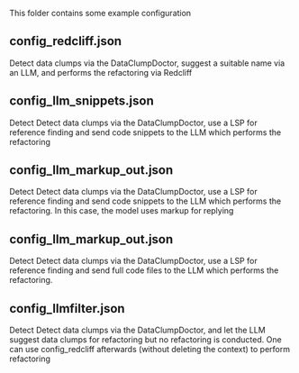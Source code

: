 This folder contains some example configuration

## config_redcliff.json

Detect data clumps via the DataClumpDoctor, suggest a suitable name via an LLM, and performs the refactoring via Redcliff

## config_llm_snippets.json

Detect Detect data clumps via the DataClumpDoctor, use a LSP for reference finding and send code snippets to the LLM which performs the refactoring


## config_llm_markup_out.json

Detect Detect data clumps via the DataClumpDoctor, use a LSP for reference finding and send code snippets to the LLM which performs the refactoring. In this case, the model uses markup for replying

## config_llm_markup_out.json

Detect Detect data clumps via the DataClumpDoctor, use a LSP for reference finding and send full code files to the LLM which performs the refactoring. 

## config_llmfilter.json

Detect Detect data clumps via the DataClumpDoctor, and let the LLM suggest data clumps for refactoring but no refactoring is conducted.
One can use config_redcliff afterwards (without deleting the context) to perform refactoring


